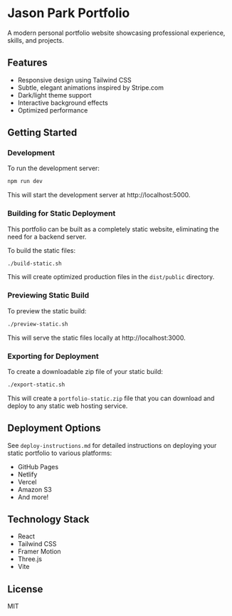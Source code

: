 # Jason Park Portfolio

A modern personal portfolio website showcasing professional experience, skills, and projects.

## Features

- Responsive design using Tailwind CSS
- Subtle, elegant animations inspired by Stripe.com
- Dark/light theme support
- Interactive background effects
- Optimized performance

## Getting Started

### Development

To run the development server:

```bash
npm run dev
```

This will start the development server at http://localhost:5000.

### Building for Static Deployment

This portfolio can be built as a completely static website, eliminating the need for a backend server.

To build the static files:

```bash
./build-static.sh
```

This will create optimized production files in the `dist/public` directory.

### Previewing Static Build

To preview the static build:

```bash
./preview-static.sh
```

This will serve the static files locally at http://localhost:3000.

### Exporting for Deployment

To create a downloadable zip file of your static build:

```bash
./export-static.sh
```

This will create a `portfolio-static.zip` file that you can download and deploy to any static web hosting service.

## Deployment Options

See `deploy-instructions.md` for detailed instructions on deploying your static portfolio to various platforms:

- GitHub Pages
- Netlify
- Vercel
- Amazon S3
- And more!

## Technology Stack

- React
- Tailwind CSS
- Framer Motion
- Three.js
- Vite

## License

MIT